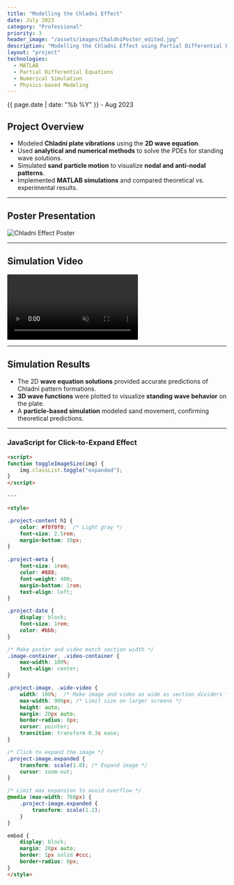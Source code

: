 ```yaml
---
title: "Modelling the Chladni Effect"
date: July 2023
category: "Professional"  
priority: 3
header_image: "/assets/images/ChaldniPoster_edited.jpg" 
description: "Modelling the Chladni Effect using Partial Differential Equations"
layout: "project"  
technologies:
  - MATLAB
  - Partial Differential Equations
  - Numerical Simulation
  - Physics-based Modeling
---
```


<div class="project-meta">
    <span class="project-date">{{ page.date | date: "%b %Y" }} - Aug 2023</span>
</div>

## **Project Overview**
- Modeled **Chladni plate vibrations** using the **2D wave equation**.
- Used **analytical and numerical methods** to solve the PDEs for standing wave solutions.
- Simulated **sand particle motion** to visualize **nodal and anti-nodal patterns**.
- Implemented **MATLAB simulations** and compared theoretical vs. experimental results.

---

## **Poster Presentation**
<div class="image-container">
    <img src="/assets/images/ChladniPoster.jpg" alt="Chladni Effect Poster" class="project-image expandable-image" onclick="toggleImageSize(this)">
</div>

---

## **Simulation Video**
<div class="video-container">
    <video class="wide-video" autoplay loop muted playsinline>
        <source src="https://raw.githubusercontent.com/isabeldudlyke/isabeldudlyke.github.io/main/assets/videos/Simulation.mp4" type="video/mp4">
        Your browser does not support the video tag.
    </video>
</div>

---

## **Simulation Results**
- The 2D **wave equation solutions** provided accurate predictions of Chladni pattern formations.
- **3D wave functions** were plotted to visualize **standing wave behavior** on the plate.
- A **particle-based simulation** modeled sand movement, confirming theoretical predictions.

---

### **JavaScript for Click-to-Expand Effect**
```html
<script>
function toggleImageSize(img) {
    img.classList.toggle("expanded");
}
</script>

---

<style>

.project-content h1 {
    color: #f0f0f0;  /* Light gray */
    font-size: 2.5rem;
    margin-bottom: 10px;
}
  
.project-meta {
    font-size: 1rem;
    color: #888;
    font-weight: 400;
    margin-bottom: 1rem;
    text-align: left;
}

.project-date {
    display: block;
    font-size: 1rem;
    color: #bbb;
}

/* Make poster and video match section width */
.image-container, .video-container {
    max-width: 100%;
    text-align: center;
}

.project-image, .wide-video {
    width: 100%;  /* Make image and video as wide as section dividers */
    max-width: 900px; /* Limit size on larger screens */
    height: auto;
    margin: 20px auto;
    border-radius: 8px;
    cursor: pointer;
    transition: transform 0.3s ease;
}

/* Click to expand the image */
.project-image.expanded {
    transform: scale(1.8); /* Expand image */
    cursor: zoom-out;
}

/* Limit max expansion to avoid overflow */
@media (max-width: 768px) {
    .project-image.expanded {
        transform: scale(1.2);
    }
}

embed {
    display: block;
    margin: 20px auto;
    border: 1px solid #ccc;
    border-radius: 8px;
}
</style>
